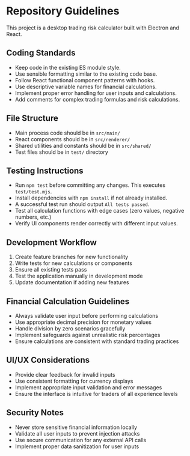 # Repository Guidelines

This project is a desktop trading risk calculator built with Electron and React.

## Coding Standards
- Keep code in the existing ES module style.
- Use sensible formatting similar to the existing code base.
- Follow React functional component patterns with hooks.
- Use descriptive variable names for financial calculations.
- Implement proper error handling for user inputs and calculations.
- Add comments for complex trading formulas and risk calculations.

## File Structure
- Main process code should be in `src/main/`
- React components should be in `src/renderer/`
- Shared utilities and constants should be in `src/shared/`
- Test files should be in `test/` directory

## Testing Instructions
- Run `npm test` before committing any changes. This executes `test/test.mjs`.
- Install dependencies with `npm install` if not already installed.
- A successful test run should output `All tests passed`.
- Test all calculation functions with edge cases (zero values, negative numbers, etc.)
- Verify UI components render correctly with different input values.

## Development Workflow
1. Create feature branches for new functionality
2. Write tests for new calculations or components
3. Ensure all existing tests pass
4. Test the application manually in development mode
5. Update documentation if adding new features

## Financial Calculation Guidelines
- Always validate user input before performing calculations
- Use appropriate decimal precision for monetary values
- Handle division by zero scenarios gracefully
- Implement safeguards against unrealistic risk percentages
- Ensure calculations are consistent with standard trading practices

## UI/UX Considerations
- Provide clear feedback for invalid inputs
- Use consistent formatting for currency displays
- Implement appropriate input validation and error messages
- Ensure the interface is intuitive for traders of all experience levels

## Security Notes
- Never store sensitive financial information locally
- Validate all user inputs to prevent injection attacks
- Use secure communication for any external API calls
- Implement proper data sanitization for user inputs
